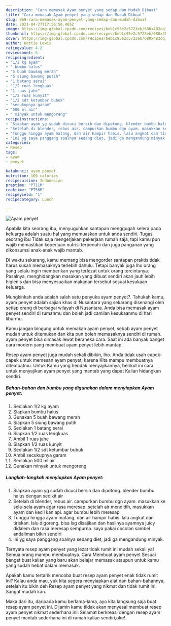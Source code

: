 ```yaml
---
description: "Cara memasak Ayam penyet yang sedap dan Mudah Dibuat"
title: "Cara memasak Ayam penyet yang sedap dan Mudah Dibuat"
slug: 969-cara-memasak-ayam-penyet-yang-sedap-dan-mudah-dibuat
date: 2021-04-27T17:56:56.465Z
image: https://img-global.cpcdn.com/recipes/beb1c95e2c5723eb/680x482cq70/ayam-penyet-foto-resep-utama.jpg
thumbnail: https://img-global.cpcdn.com/recipes/beb1c95e2c5723eb/680x482cq70/ayam-penyet-foto-resep-utama.jpg
cover: https://img-global.cpcdn.com/recipes/beb1c95e2c5723eb/680x482cq70/ayam-penyet-foto-resep-utama.jpg
author: Hettie Lewis
ratingvalue: 4.2
reviewcount: 6
recipeingredient:
- "1/2 kg ayam"
- " bumbu halus"
- "5 buah bawang merah"
- "5 siung bawang putih"
- "1 batang serai"
- "1/2 ruas lengkuas"
- "1 ruas jahe"
- "1/2 ruas kunyit"
- "1/2 sdt ketumbar bubuk"
- "secukupnya garam"
- "500 ml air"
- " minyak untuk mengoreng"
recipeinstructions:
- "Siapkan ayam yg sudah dicuci bersih dan dipotong. blender bumbu halus dengan sedikit air"
- "Setelah di blender, rebus air. campurkan bumbu dgn ayam. masukkan ke sela-sela ayam agar rasa meresap. setelah air mendidih, masukkan ayam dan kecil kan api. agar bumbu lebih meresap"
- "Tunggu hingga ayam matang, dan air hampir habis. lalu angkat dan tiriskan. lalu digoreng. bisa lsg disajikan dan hasilnya ayamnya juicy didalem dan rasa meresap sempurna. saya pakai cocolan sambel andaliman bikin sendiri"
- "Ini yg saya panggang soalnya sedang diet, jadi ga mengandung minyak."
categories:
- Resep
tags:
- ayam
- penyet

katakunci: ayam penyet 
nutrition: 109 calories
recipecuisine: Indonesian
preptime: "PT11M"
cooktime: "PT56M"
recipeyield: "1"
recipecategory: Lunch

---
```



![Ayam penyet](https://img-global.cpcdn.com/recipes/beb1c95e2c5723eb/680x482cq70/ayam-penyet-foto-resep-utama.jpg)

Apabila kita seorang ibu, menyuguhkan santapan menggugah selera pada keluarga adalah suatu hal yang memuaskan untuk anda sendiri. Tugas seorang ibu Tidak saja mengerjakan pekerjaan rumah saja, tapi kamu pun wajib memastikan keperluan nutrisi terpenuhi dan juga panganan yang dikonsumsi anak-anak wajib mantab.

Di waktu  sekarang, kamu memang bisa mengorder santapan praktis tidak harus susah memasaknya terlebih dahulu. Tetapi banyak juga lho orang yang selalu ingin memberikan yang terlezat untuk orang tercintanya. Pasalnya, menghidangkan masakan yang dibuat sendiri akan jauh lebih higienis dan bisa menyesuaikan makanan tersebut sesuai kesukaan keluarga. 



Mungkinkah anda adalah salah satu penyuka ayam penyet?. Tahukah kamu, ayam penyet adalah sajian khas di Nusantara yang sekarang disenangi oleh setiap orang di berbagai wilayah di Nusantara. Anda bisa memasak ayam penyet sendiri di rumahmu dan boleh jadi camilan kesukaanmu di hari liburmu.

Kamu jangan bingung untuk memakan ayam penyet, sebab ayam penyet mudah untuk ditemukan dan kita pun boleh memasaknya sendiri di rumah. ayam penyet bisa dimasak lewat beraneka cara. Saat ini ada banyak banget cara modern yang membuat ayam penyet lebih mantap.

Resep ayam penyet juga mudah sekali dibikin, lho. Anda tidak usah capek-capek untuk memesan ayam penyet, karena Kita mampu membuatnya ditempatmu. Untuk Kamu yang hendak menyajikannya, berikut ini cara untuk menyajikan ayam penyet yang mantab yang dapat Kalian hidangkan sendiri.

<!--inarticleads1-->

##### Bahan-bahan dan bumbu yang digunakan dalam menyiapkan Ayam penyet:

1. Sediakan 1/2 kg ayam
1. Siapkan  bumbu halus
1. Gunakan 5 buah bawang merah
1. Siapkan 5 siung bawang putih
1. Sediakan 1 batang serai
1. Siapkan 1/2 ruas lengkuas
1. Ambil 1 ruas jahe
1. Siapkan 1/2 ruas kunyit
1. Sediakan 1/2 sdt ketumbar bubuk
1. Ambil secukupnya garam
1. Sediakan 500 ml air
1. Gunakan  minyak untuk mengoreng




<!--inarticleads2-->

##### Langkah-langkah menyiapkan Ayam penyet:

1. Siapkan ayam yg sudah dicuci bersih dan dipotong. blender bumbu halus dengan sedikit air
1. Setelah di blender, rebus air. campurkan bumbu dgn ayam. masukkan ke sela-sela ayam agar rasa meresap. setelah air mendidih, masukkan ayam dan kecil kan api. agar bumbu lebih meresap
1. Tunggu hingga ayam matang, dan air hampir habis. lalu angkat dan tiriskan. lalu digoreng. bisa lsg disajikan dan hasilnya ayamnya juicy didalem dan rasa meresap sempurna. saya pakai cocolan sambel andaliman bikin sendiri
1. Ini yg saya panggang soalnya sedang diet, jadi ga mengandung minyak.




Ternyata resep ayam penyet yang lezat tidak rumit ini mudah sekali ya! Semua orang mampu membuatnya. Cara Membuat ayam penyet Sesuai banget buat kalian yang baru akan belajar memasak ataupun untuk kamu yang sudah hebat dalam memasak.

Apakah kamu tertarik mencoba buat resep ayam penyet enak tidak rumit ini? Kalau anda mau, yuk kita segera menyiapkan alat dan bahan-bahannya, setelah itu bikin deh Resep ayam penyet yang nikmat dan tidak rumit ini. Sangat mudah kan. 

Maka dari itu, daripada kamu berlama-lama, ayo kita langsung saja buat resep ayam penyet ini. Dijamin kamu tiidak akan menyesal membuat resep ayam penyet nikmat sederhana ini! Selamat berkreasi dengan resep ayam penyet mantab sederhana ini di rumah kalian sendiri,oke!.


